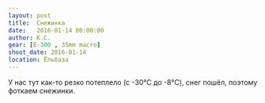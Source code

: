```yaml
---
layout: post
title:  Снежинка
date:   2016-01-14 00:00:00
author: К.С.
gear: [E-300 , 35mm macro]
shoot_date: 2016-01-14
location: Ёльбаза
---
```


У нас тут как-то резко потеплело (с -30℃ до -8℃), снег пошёл, поэтому фоткаем 
снежинки.
